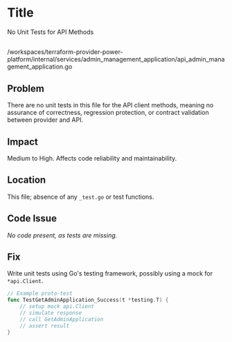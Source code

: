 # Title

No Unit Tests for API Methods

##

/workspaces/terraform-provider-power-platform/internal/services/admin_management_application/api_admin_management_application.go

## Problem

There are no unit tests in this file for the API client methods, meaning no assurance of correctness, regression protection, or contract validation between provider and API.

## Impact

Medium to High. Affects code reliability and maintainability.

## Location

This file; absence of any `_test.go` or test functions.

## Code Issue

_No code present, as tests are missing._

## Fix

Write unit tests using Go's testing framework, possibly using a mock for `*api.Client`.

```go
// Example proto-test
func TestGetAdminApplication_Success(t *testing.T) {
    // setup mock api.Client
    // simulate response
    // call GetAdminApplication
    // assert result
}
```
